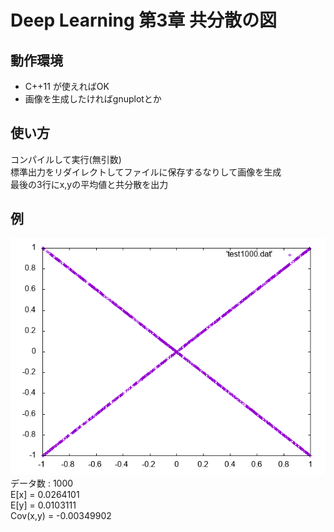 # Deep Learning 第3章 共分散の図

## 動作環境
- C++11 が使えればOK
- 画像を生成したければgnuplotとか

## 使い方
コンパイルして実行(無引数)  
標準出力をリダイレクトしてファイルに保存するなりして画像を生成  
最後の3行にx,yの平均値と共分散を出力  

## 例
![](cov_test1000.png)  
データ数 : 1000  
E[x] = 0.0264101  
E[y] = 0.0103111  
Cov(x,y) = -0.00349902
